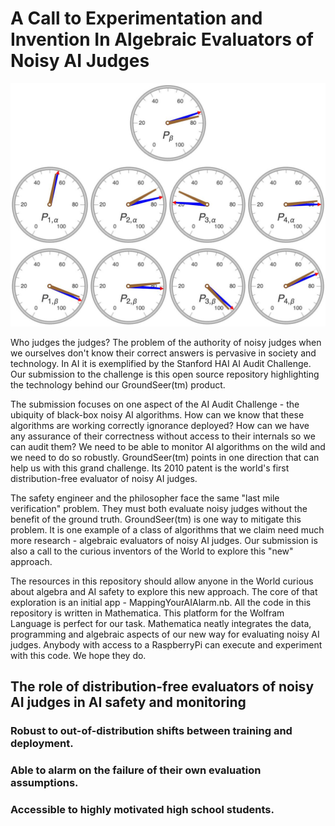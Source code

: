 # A Call to Experimentation and Invention In Algebraic Evaluators of Noisy AI Judges

![Algebraic evaluation of four noisy UCI Adult classifiers](img/UCIAdultPanel.jpg)

Who judges the judges? The problem of the authority of noisy judges when we ourselves don't know their correct answers is pervasive in society and technology. In AI it is exemplified by the Stanford HAI AI Audit Challenge. Our submission to the challenge is this open source repository
highlighting the technology behind our GroundSeer(tm) product.

The submission focuses on one aspect of the AI Audit Challenge - the ubiquity of black-box
noisy AI algorithms. How can we know that these algorithms are working correctly ignorance
deployed? How can we have any assurance of their correctness without access to their internals
so we can audit them? We need to be able to monitor AI algorithms on the wild and we need
to do so robustly. GroundSeer(tm) points in one direction that can help us with this grand
challenge. Its 2010 patent is the world's first distribution-free evaluator of noisy AI
judges.

The safety engineer and the philosopher face the same "last mile verification" problem.
They must both evaluate noisy judges without the benefit of the ground truth. GroundSeer(tm)
is one way to mitigate this problem. It is one example of a class of algorithms that we
claim need much more research - algebraic evaluators of noisy AI judges. Our submission
is also a call to the curious inventors of the World to explore this "new" approach.

The resources in this repository should allow anyone in the World curious about algebra and
AI safety to explore this new approach. The core of that exploration is an initial app -
MappingYourAIAlarm.nb. All the code in this repository is written in Mathematica. This
platform for the Wolfram Language is perfect for our task. Mathematica neatly integrates
the data, programming and algebraic aspects of our new way for evaluating noisy AI judges.
Anybody with access to a RaspberryPi can execute and experiment with this code. We hope
they do.

## The role of distribution-free evaluators of noisy AI judges in AI safety and monitoring

### Robust to out-of-distribution shifts between training and deployment.
### Able to alarm on the failure of their own evaluation assumptions.
### Accessible to highly motivated high school students.
